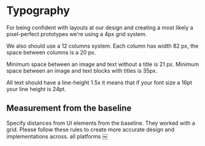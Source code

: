 # Typography

For being confident with layouts at our design and creating a most likely a pixel-perfect prototypes we’re using a </b>4px grid system</b>.

We also should use a </b>12 columns system</b>. Each column has </b>width 82 px</b>, the space between columns is a </b>20 px</b>.

Minimum space between an image and text without a title is </b>21 px</b>. Minimum space between an image and text blocks with titles is </b>35px</b>.

All text should have a line-height </b>1.5x</b> it means that if your font size a 16pt your line height is 24pt.

## Measurement from the baseline

Specify distances from UI elements from the baseline. They worked with a grid. Please follow these rules to create more accurate design and implementations across. all platforms
￼
